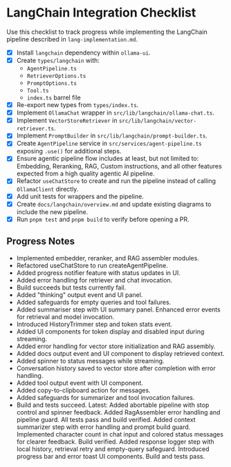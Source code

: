 # LangChain Integration Checklist

Use this checklist to track progress while implementing the LangChain pipeline described in `lang-implementation.md`.

- [x] Install `langchain` dependency within `ollama-ui`.
- [x] Create `types/langchain` with:
  - `AgentPipeline.ts`
  - `RetrieverOptions.ts`
  - `PromptOptions.ts`
  - `Tool.ts`
  - `index.ts` barrel file
- [x] Re-export new types from `types/index.ts`.
- [x] Implement `OllamaChat` wrapper in `src/lib/langchain/ollama-chat.ts`.
- [x] Implement `VectorStoreRetriever` in `src/lib/langchain/vector-retriever.ts`.
- [x] Implement `PromptBuilder` in `src/lib/langchain/prompt-builder.ts`.
- [x] Create `AgentPipeline` service in `src/services/agent-pipeline.ts` exposing `.use()` for additional steps.
- [x] Ensure agentic pipeline flow includes at least, but not limited to: Embedding, Reranking, RAG, Custom instructions, and all other features expected from a high quality agentic AI pipeline.
- [x] Refactor `useChatStore` to create and run the pipeline instead of calling `OllamaClient` directly.
- [x] Add unit tests for wrappers and the pipeline.
- [x] Create `docs/langchain/overview.md` and update existing diagrams to include the new pipeline.
- [x] Run `pnpm test` and `pnpm build` to verify before opening a PR.

## Progress Notes
- Implemented embedder, reranker, and RAG assembler modules.
- Refactored useChatStore to run createAgentPipeline.
- Added progress notifier feature with status updates in UI.
- Added error handling for retriever and chat invocation.
- Build succeeds but tests currently fail.
- Added "thinking" output event and UI panel.
- Added safeguards for empty queries and tool failures.
- Added summariser step with UI summary panel. Enhanced error events for retrieval and model invocation.
- Introduced HistoryTrimmer step and token stats event.
- Added UI components for token display and disabled input during streaming.
- Added error handling for vector store initialization and RAG assembly.
- Added docs output event and UI component to display retrieved context.
- Added spinner to status messages while streaming.
- Conversation history saved to vector store after completion with error handling.
- Added tool output event with UI component.
- Added copy-to-clipboard action for messages.
- Added safeguards for summarizer and tool invocation failures.
- Build and tests succeed.
Latest: Added abortable pipeline with stop control and spinner feedback. Added
RagAssembler error handling and pipeline guard. All tests pass and build
verified.
Added context summarizer step with error handling and prompt build guard. Implemented character count in chat input and colored status messages for clearer feedback. Build verified.
Added response logger step with local history, retrieval retry and empty-query safeguard. Introduced progress bar and error toast UI components. Build and tests pass.
